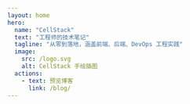```yaml
---
layout: home
hero:
  name: "CellStack"
  text: "工程师的技术笔记"
  tagline: "从零到落地，涵盖前端、后端、DevOps 工程实践"
  image:
    src: /logo.svg
    alt: CellStack 手绘插图
  actions:
    - text: 预览博客
      link: /blog/
---
```

